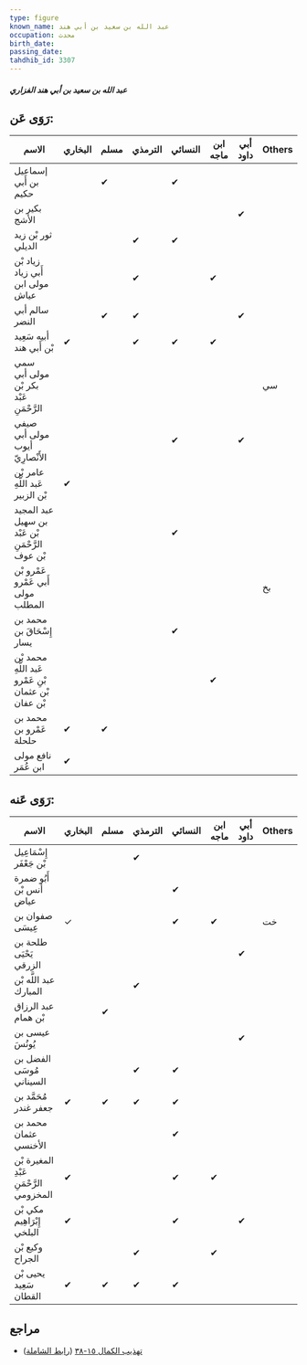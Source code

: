 ```yaml
---
type: figure
known_name: عبد الله بن سعيد بن أبي هند
occupation: محدث
birth_date:
passing_date:
tahdhib_id: 3307
---
```

##### عبد الله بن سعيد بن أبي هند الفزاري

## رَوَى عَن:
| الاسم                                                | البخاري | مسلم | الترمذي | النسائي | ابن ماجه | أبي داود | Others |
| ---------------------------------------------------- | ------- | ---- | ------- | ------- | -------- | -------- | ------ |
| إسماعيل بن أَبي حكيم                                 |         | ✔    |         | ✔       |          |          |        |
| بكير بن الأشج                                        |         |      |         |         |          | ✔        |        |
| ثور بْن زيد الديلي                                   |         |      | ✔       | ✔       |          |          |        |
| زياد بْن أَبي زياد مولى ابن عياش                     |         |      | ✔       |         | ✔        |          |        |
| سالم أبي النضر                                       |         | ✔    | ✔       |         |          | ✔        |        |
| أبيه سَعِيد بْن أَبي هند                             | ✔       |      | ✔       | ✔       | ✔        |          |        |
| سمي مولى أبي بكر بْن عَبْد الرَّحْمَنِ               |         |      |         |         |          |          | سي     |
| صيفي مولى أبي أيوب الأَنْصارِيّ                      |         |      |         | ✔       |          | ✔        |        |
| عامر بْن عَبد اللَّهِ بْن الزبير                     | ✔       |      |         |         |          |          |        |
| عبد المجيد بن سهيل بْن عَبْد الرَّحْمَنِ بْن عوف     |         |      |         | ✔       |          |          |        |
| عَمْرو بْن أَبي عَمْرو مولى المطلب                   |         |      |         |         |          |          | بخ     |
| محمد بن إِسْحَاقَ بن يسار                            |         |      |         | ✔       |          |          |        |
| محمد بْن عَبد اللَّهِ بْنِ عَمْرو بْن عثمان بْن عفان |         |      |         |         | ✔        |          |        |
| محمد بن عَمْرو بن حلحلة                              | ✔       | ✔    |         |         |          |          |        |
| نافع مولى ابن عُمَر                                  | ✔       |      |         |         |          |          |        |
## رَوَى عَنه:
| الاسم                                   | البخاري | مسلم | الترمذي | النسائي | ابن ماجه | أبي داود | Others |
| --------------------------------------- | ------- | ---- | ------- | ------- | -------- | -------- | ------ |
| إِسْمَاعِيل بْن جَعْفَر                 |         |      | ✔       |         |          |          |        |
| أَبُو ضمرة أنس بْن عياض                 |         |      |         | ✔       |          |          |        |
| صفوان بن عِيسَى                         | ✓       |      |         | ✔       | ✔        |          | خت     |
| طلحة بن يَحْيَى الزرقي                  |         |      |         |         |          | ✔        |        |
| عبد اللَّه بْن المبارك                  |         |      | ✔       |         |          |          |        |
| عبد الرزاق بْن همام                     |         | ✔    |         |         |          |          |        |
| عيسى بن يُونُسَ                         |         |      |         |         |          | ✔        |        |
| الفضل بن مُوسَى السيناني                |         |      | ✔       | ✔       |          |          |        |
| مُحَمَّد بن جعفر غندر                   | ✔       | ✔    | ✔       | ✔       |          |          |        |
| محمد بن عثمان الأخنسي                   |         |      |         | ✔       |          |          |        |
| المغيرة بْن عَبْدِ الرَّحْمَنِ المخزومي | ✔       |      |         | ✔       | ✔        |          |        |
| مكي بْن إِبْرَاهِيم البلخي              | ✔       |      |         | ✔       |          | ✔        |        |
| وكيع بْن الجراح                         |         |      | ✔       |         | ✔        |          |        |
| يحيى بْن سَعِيد القطان                  | ✔       | ✔    | ✔       | ✔       |          |          |        |
## مراجع
- [تهذيب الكمال ١٥-٣٨](obsidian://open?vault=Tahdhib-al-Kamal&file=Figures/٣٣٠٧-عبد%20الله%20بن%20سعيد%20بن%20أبي%20هند%20الفزاري) ([رابط الشاملة](https://shamela.ws/book/3722/7522))